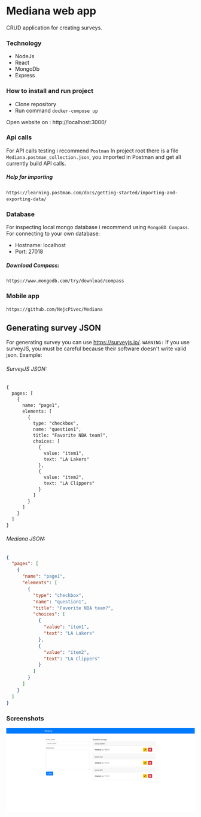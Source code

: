 # Mediana web app

CRUD application for creating surveys.

### Technology

- NodeJs
- React
- MongoDb
- Express

### How to install and run project

- Clone repository
- Run command
  `docker-compose up`

Open website on : http://localhost:3000/

### Api calls

For API calls testing i recommend `Postman`
In project root there is a file `Mediana.postman_collection.json`, you imported in Postman and get all currently build API calls.

##### Help for importing

`https://learning.postman.com/docs/getting-started/importing-and-exporting-data/`

### Database

For inspecting local mongo database i recommend using `MongoBD Compass`.
For connecting to your own database:

- Hostname: localhost
- Port: 27018

##### Download Compass:

`https://www.mongodb.com/try/download/compass`

### Mobile app

`https://github.com/NejcPivec/Mediana`

## Generating survey JSON

For generating survey you can use https://surveyjs.io/.
`WARNING:`
If you use surveyJS, you must be careful because their software doesn't write valid json. Example:

###### SurveyJS JSON:

```
{
  pages: [
    {
      name: "page1",
      elements: [
        {
          type: "checkbox",
          name: "question1",
          title: "Favorite NBA team?",
          choices: [
            {
              value: "item1",
              text: "LA Lakers"
            },
            {
              value: "item2",
              text: "LA Clippers"
            }
          ]
        }
      ]
    }
  ]
}
```

###### Mediana JSON:

```json
{
  "pages": [
    {
      "name": "page1",
      "elements": [
        {
          "type": "checkbox",
          "name": "question1",
          "title": "Favorite NBA team?",
          "choices": [
            {
              "value": "item1",
              "text": "LA Lakers"
            },
            {
              "value": "item2",
              "text": "LA Clippers"
            }
          ]
        }
      ]
    }
  ]
}
```

### Screenshots

![Mediana](https://github.com/NejcPivec/Mediana-mern/blob/main/screenshots/mediana.png)
